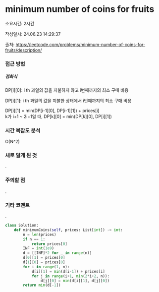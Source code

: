 # minimum number of coins for fruits

소요시간: 2시간

작성일시: 24.06.23 14:29:37

출처: https://leetcode.com/problems/minimum-number-of-coins-for-fruits/description/

### 접근 방법
##### 점화식
DP[i][0]: i th 과일의 값을 지불하지 않고 i번째까지의 최소 구매 비용

DP[i][1]: i th 과일의 값을 지불한 상태에서 i번째까지의 최소 구매 비용

DP[i][1] = min(DP[i-1][0], DP[i-1][1]) + prices[i]  
k가 i+1 ~ 2i+1일 때, DP[k][0] = min(DP[k][0], DP[i][1])

### 시간 복잡도 분석
O(N^2)

### 새로 알게 된 것
.

### 주의할 점
.

### 기타 코멘트
.

```python
class Solution:
    def minimumCoins(self, prices: List[int]) -> int:
        n = len(prices)
        if n == 1:
            return prices[0]
        INF = int(1e9)
        d = [[INF]*2 for _ in range(n)]
        d[0][1] = prices[0]
        d[1][0] = prices[0]
        for i in range(1, n):
            d[i][1] = min(d[i-1]) + prices[i]
            for j in range(i+1, min(2*i+2, n)):
                d[j][0] = min(d[i][1], d[j][0])
        return min(d[-1])
```
